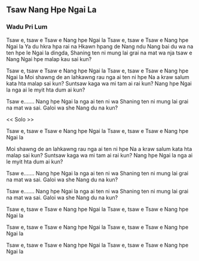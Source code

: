 ## Tsaw Nang Hpe Ngai La

### Wadu Pri Lum

Tsaw e, tsaw e
Tsaw e Nang hpe Ngai la
Tsaw e, tsaw e
Tsaw e Nang hpe Ngai la
Ya du hkra hpa rai na
Hkawn hpang de Nang ndu
Nang bai du wa na ten hpe le
Ngai la dingda,
Shaning ten ni mung lai grai na mat wa
nja tsaw e Nang Ngai hpe
malap kau sai kun?

Tsaw e, tsaw e
Tsaw e Nang hpe Ngai la
Tsaw e, tsaw e
Tsaw e Nang hpe Ngai la
Moi shawng de an lahkawng
rau nga ai ten ni hpe
Na a kraw salum kata hta
malap sai kun?
Suntsaw kaga wa mi tam ai rai kun?
Nang hpe Ngai la nga ai le
myit hta dum ai kun?

Tsaw e.......
Nang hpe Ngai la nga ai ten ni wa
Shaning ten ni mung lai
grai na mat wa sai.
Galoi wa she Nang du na kun?

<< Solo >>

Tsaw e, tsaw e
Tsaw e Nang hpe Ngai la
Tsaw e, tsaw e
Tsaw e Nang hpe Ngai la

Moi shawng de an lahkawng
rau nga ai ten ni hpe
Na a kraw salum kata hta
malap sai kun?
Suntsaw kaga wa mi tam ai rai kun?
Nang hpe Ngai la nga ai le
myit hta dum ai kun?

Tsaw e.......
Nang hpe Ngai la nga ai ten ni wa
Shaning ten ni mung lai
grai na mat wa sai.
Galoi wa she Nang du na kun?

Tsaw e.......
Nang hpe Ngai la nga ai ten ni wa
Shaning ten ni mung lai
grai na mat wa sai.
Galoi wa she Nang du na kun?

Tsaw e, tsaw e
Tsaw e Nang hpe Ngai la
Tsaw e, tsaw e
Tsaw e Nang hpe Ngai la

Tsaw e, tsaw e
Tsaw e Nang hpe Ngai la
Tsaw e, tsaw e
Tsaw e Nang hpe Ngai la

Tsaw e, tsaw e
Tsaw e Nang hpe Ngai la
Tsaw e, tsaw e
Tsaw e Nang hpe Ngai la
